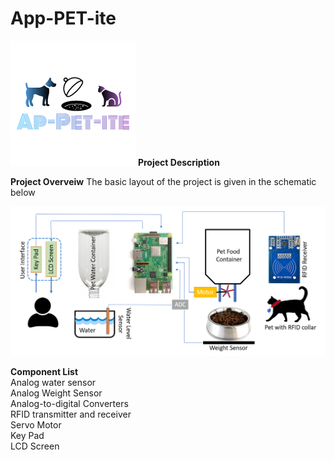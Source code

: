 # App-PET-ite
![](Logo.png)
**Project Description**<br/>

**Project Overveiw**
The basic layout of the project is given in the schematic below<br/>

![](Project%20Overveiw.png)

**Component List**<br/>
Analog water sensor<br/>
Analog Weight Sensor<br/>
Analog-to-digital Converters<br/> 
RFID transmitter and receiver <br/>
Servo Motor<br/>
Key Pad<br/>
LCD Screen<br/>
